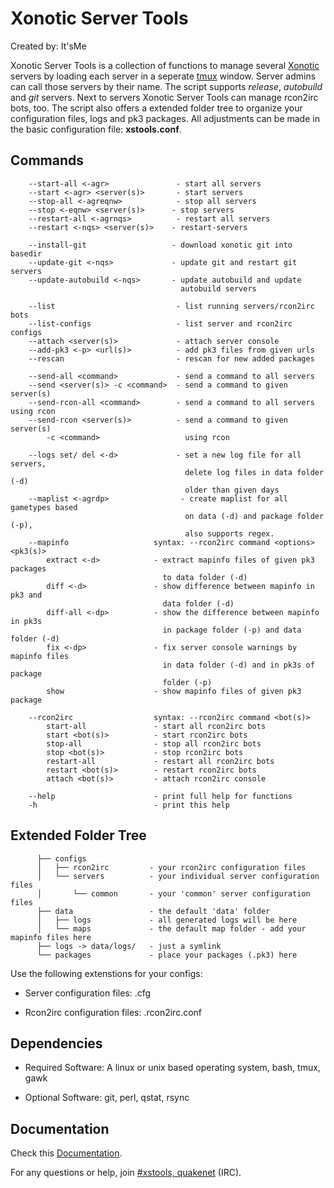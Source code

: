 # Xonotic Server Tools
Created by: It'sMe

Xonotic Server Tools is a collection of functions to manage several [Xonotic](http://www.xonotic.org) servers by loading each server in a seperate [tmux](http://tmux.sourceforge.net/) window. Server admins can call those servers by their name. The script supports *release*, *autobuild* and *git* servers. Next to servers Xonotic Server Tools can manage rcon2irc bots, too. The script also offers a extended folder tree to organize your configuration files, logs and pk3 packages.
All adjustments can be made in the basic configuration file: **xstools.conf**.

## Commands

```
    --start-all <-agr>               - start all servers
    --start <-agr> <server(s)>       - start servers
    --stop-all <-agreqnw>            - stop all servers
    --stop <-eqnw> <server(s)>      - stop servers
    --restart-all <-agrnqs>          - restart all servers
    --restart <-nqs> <server(s)>    - restart-servers

    --install-git                   - download xonotic git into basedir
    --update-git <-nqs>             - update git and restart git servers
    --update-autobuild <-nqs>       - update autobuild and update
                                      autobuild servers

    --list                           - list running servers/rcon2irc bots
    --list-configs                   - list server and rcon2irc configs
    --attach <server(s)>             - attach server console
    --add-pk3 <-p> <url(s)>          - add pk3 files from given urls
    --rescan                         - rescan for new added packages

    --send-all <command>             - send a command to all servers
    --send <server(s)> -c <command>  - send a command to given server(s)
    --send-rcon-all <command>        - send a command to all servers using rcon
    --send-rcon <server(s)>          - send a command to given server(s)
        -c <command>                   using rcon

    --logs set/ del <-d>             - set a new log file for all servers,
                                       delete log files in data folder (-d)
                                       older than given days
    --maplist <-agrdp>                - create maplist for all gametypes based
                                       on data (-d) and package folder (-p),
                                       also supports regex.
    --mapinfo                   syntax: --rcon2irc command <options> <pk3(s)>
        extract <-d>            - extract mapinfo files of given pk3 packages
                                  to data folder (-d)
        diff <-d>               - show difference between mapinfo in pk3 and
                                  data folder (-d)
        diff-all <-dp>          - show the difference between mapinfo in pk3s
                                  in package folder (-p) and data folder (-d)
        fix <-dp>               - fix server console warnings by mapinfo files
                                  in data folder (-d) and in pk3s of package
                                  folder (-p)
        show                    - show mapinfo files of given pk3 package

    --rcon2irc                  syntax: --rcon2irc command <bot(s)>
        start-all               - start all rcon2irc bots
        start <bot(s)>          - start rcon2irc bots
        stop-all                - stop all rcon2irc bots
        stop <bot(s)>           - stop rcon2irc bots
        restart-all             - restart all rcon2irc bots
        restart <bot(s)>        - restart rcon2irc bots
        attach <bot(s)>         - attach rcon2irc console

    --help                      - print full help for functions
    -h                          - print this help
```

## Extended Folder Tree

```
      ├── configs
      │   ├── rcon2irc         - your rcon2irc configuration files
      │   └── servers          - your individual server configuration files
      │       └── common       - your 'common' server configuration files
      ├── data                 - the default 'data' folder
      │   ├── logs             - all generated logs will be here
      │   └── maps             - the default map folder - add your mapinfo files here
      ├── logs -> data/logs/   - just a symlink 
      └── packages             - place your packages (.pk3) here
```

Use the following extenstions for your configs: 

- Server configuration files: .cfg

- Rcon2irc configuration files: .rcon2irc.conf

## Dependencies

- Required Software: A linux or unix based operating system, bash, tmux, gawk

- Optional Software: git, perl, qstat, rsync


## Documentation

Check this [Documentation](http://lcbx.dyndns.org/xonotic/xstools).

For any questions or help, join [#xstools, quakenet](http://webchat.quakenet.org/?channels=xstools) (IRC).

